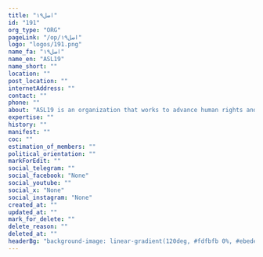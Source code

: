 ```yaml
---
title: "اصل۱۹"
id: "191"
org_type: "ORG"
pageLink: "/op/اصل۱۹"
logo: "logos/191.png"
name_fa: "اصل۱۹"
name_en: "ASL19"
name_short: ""
location: ""
post_location: ""
internetAddress: ""
contact: ""
phone: ""
about: "ASL19 is an organization that works to advance human rights and civil liberties in Iran. They do this by building innovative solutions to counter censorship, misinformation, and other challenges."
expertise: ""
history: ""
manifest: ""
coc: ""
estimation_of_members: ""
political_orientation: ""
markForEdit: ""
social_telegram: ""
social_facebook: "None"
social_youtube: ""
social_x: "None"
social_instagram: "None"
created_at: ""
updated_at: ""
mark_for_delete: ""
delete_reason: ""
deleted_at: ""
headerBg: "background-image: linear-gradient(120deg, #fdfbfb 0%, #ebedee 100%);"
---
```

